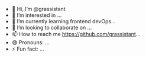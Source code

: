 - 👋 Hi, I’m @grassistant
- 👀 I’m interested in ...
- 🌱 I’m currently learning frontend devOps...
- 💞️ I’m looking to collaborate on ...
- 📫 How to reach me https://github.com/grassistant...
- 😄 Pronouns:  ...
- ⚡ Fun fact: ...

<!---
grassistant/grassistant is a ✨ special ✨ repository because its `README.md` (this file) appears on your GitHub profile.
You can click the Preview link to take a look at your changes.
--->
